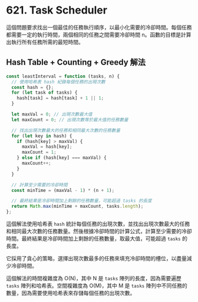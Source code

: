# 621. Task Scheduler

這個問題要求找出一個最佳的任務執行順序，以最小化需要的冷卻時間。每個任務都需要一定的執行時間，兩個相同的任務之間需要冷卻時間 n。函數的目標是計算出執行所有任務所需的最短時間。

## Hash Table + Counting + Greedy 解法

```javascript
const leastInterval = function (tasks, n) {
  // 使用哈希表 hash 紀錄每個任務的出現次數
  const hash = {};
  for (let task of tasks) {
    hash[task] = hash[task] + 1 || 1;
  }

  let maxVal = 0; // 出現次數最大值
  let maxCount = 0; // 出現次數等於最大值的任務數量

  // 找出出現次數最大的任務和相同最大次數的任務數量
  for (let key in hash) {
    if (hash[key] > maxVal) {
      maxVal = hash[key];
      maxCount = 1;
    } else if (hash[key] === maxVal) {
      maxCount++;
    }
  }

  // 計算至少需要的冷卻時間
  const minTime = (maxVal - 1) * (n + 1);

  // 最終結果是冷卻時間加上剩餘的任務數量，可能超過 tasks 的長度
  return Math.max(minTime + maxCount, tasks.length);
};
```

這個解法使用哈希表 `hash` 統計每個任務的出現次數，並找出出現次數最大的任務和相同最大次數的任務數量。然後根據冷卻時間的計算公式，計算至少需要的冷卻時間。最終結果是冷卻時間加上剩餘的任務數量，取最大值，可能超過 `tasks` 的長度。

它採用了貪心的策略，選擇出現次數最多的任務來填充冷卻時間的槽位，以盡量減少冷卻時間。

這個解法的時間複雜度為 O(N)，其中 N 是 `tasks` 陣列的長度，因為需要遍歷 `tasks` 陣列和哈希表。空間複雜度為 O(M)，其中 M 是 `tasks` 陣列中不同任務的數量，因為需要使用哈希表來存儲每個任務的出現次數。
